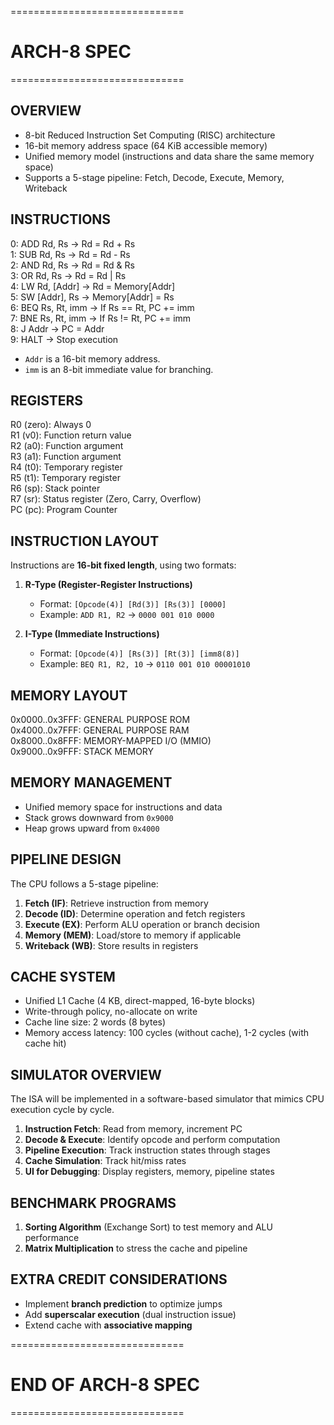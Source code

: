 ==============================
#         ARCH-8 SPEC       
==============================

## OVERVIEW
* 8-bit Reduced Instruction Set Computing (RISC) architecture
* 16-bit memory address space (64 KiB accessible memory)
* Unified memory model (instructions and data share the same memory space)
* Supports a 5-stage pipeline: Fetch, Decode, Execute, Memory, Writeback

## INSTRUCTIONS
0: ADD  Rd, Rs       -> Rd = Rd + Rs  
1: SUB  Rd, Rs       -> Rd = Rd - Rs  
2: AND  Rd, Rs       -> Rd = Rd & Rs  
3: OR   Rd, Rs       -> Rd = Rd | Rs  
4: LW   Rd, [Addr]   -> Rd = Memory[Addr]  
5: SW   [Addr], Rs   -> Memory[Addr] = Rs  
6: BEQ  Rs, Rt, imm  -> If Rs == Rt, PC += imm  
7: BNE  Rs, Rt, imm  -> If Rs != Rt, PC += imm  
8: J    Addr         -> PC = Addr  
9: HALT              -> Stop execution  

* `Addr` is a 16-bit memory address.  
* `imm` is an 8-bit immediate value for branching.  

## REGISTERS
R0  (zero): Always 0  
R1  (v0): Function return value  
R2  (a0): Function argument  
R3  (a1): Function argument  
R4  (t0): Temporary register  
R5  (t1): Temporary register  
R6  (sp): Stack pointer  
R7  (sr): Status register (Zero, Carry, Overflow)  
PC  (pc): Program Counter  

## INSTRUCTION LAYOUT
Instructions are **16-bit fixed length**, using two formats:

1. **R-Type (Register-Register Instructions)**  
   - Format: `[Opcode(4)] [Rd(3)] [Rs(3)] [0000]`  
   - Example: `ADD R1, R2` -> `0000 001 010 0000`  

2. **I-Type (Immediate Instructions)**  
   - Format: `[Opcode(4)] [Rs(3)] [Rt(3)] [imm8(8)]`  
   - Example: `BEQ R1, R2, 10` -> `0110 001 010 00001010`  

## MEMORY LAYOUT
0x0000..0x3FFF: GENERAL PURPOSE ROM  
0x4000..0x7FFF: GENERAL PURPOSE RAM  
0x8000..0x8FFF: MEMORY-MAPPED I/O (MMIO)  
0x9000..0x9FFF: STACK MEMORY  

## MEMORY MANAGEMENT
- Unified memory space for instructions and data  
- Stack grows downward from `0x9000`  
- Heap grows upward from `0x4000`  

## PIPELINE DESIGN
The CPU follows a 5-stage pipeline:  
1. **Fetch (IF)**: Retrieve instruction from memory  
2. **Decode (ID)**: Determine operation and fetch registers  
3. **Execute (EX)**: Perform ALU operation or branch decision  
4. **Memory (MEM)**: Load/store to memory if applicable  
5. **Writeback (WB)**: Store results in registers  

## CACHE SYSTEM
- Unified L1 Cache (4 KB, direct-mapped, 16-byte blocks)  
- Write-through policy, no-allocate on write  
- Cache line size: 2 words (8 bytes)  
- Memory access latency: 100 cycles (without cache), 1-2 cycles (with cache hit)  

## SIMULATOR OVERVIEW
The ISA will be implemented in a software-based simulator that mimics CPU execution cycle by cycle.  
1. **Instruction Fetch**: Read from memory, increment PC  
2. **Decode & Execute**: Identify opcode and perform computation  
3. **Pipeline Execution**: Track instruction states through stages  
4. **Cache Simulation**: Track hit/miss rates  
5. **UI for Debugging**: Display registers, memory, pipeline states  

## BENCHMARK PROGRAMS
1. **Sorting Algorithm** (Exchange Sort) to test memory and ALU performance  
2. **Matrix Multiplication** to stress the cache and pipeline  

## EXTRA CREDIT CONSIDERATIONS
- Implement **branch prediction** to optimize jumps  
- Add **superscalar execution** (dual instruction issue)  
- Extend cache with **associative mapping**  

==============================
#       END OF ARCH-8 SPEC   
==============================
